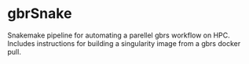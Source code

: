 # gbrSnake
Snakemake pipeline for automating a parellel gbrs workflow on HPC. Includes instructions for building a singularity image from a gbrs docker pull. 

